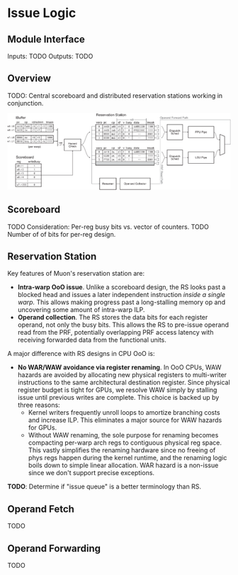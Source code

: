 Issue Logic
===========

Module Interface
----------------

Inputs: TODO
Outputs: TODO

Overview
--------

TODO: Central scoreboard and distributed reservation stations working in conjunction.

![Issue stage](fig/issue.svg)

Scoreboard
----------

TODO Consideration: Per-reg busy bits vs. vector of counters.
TODO Number of of bits for per-reg design.

Reservation Station
-------------------

Key features of Muon's reservation station are:

* **Intra-warp OoO issue**.  Unlike a scoreboard design, the RS looks past a
  blocked head and issues a later independent instruction *inside a single
  warp.* This allows making progress past a long-stalling memory op and
  uncovering some amount of intra-warp ILP.
* **Operand collection**.  The RS stores the data bits for each register
  operand, not only the busy bits.  This allows the RS to pre-issue operand
  read from the PRF, potentially overlapping PRF access latency with receiving
  forwarded data from the functional units.

A major difference with RS designs in CPU OoO is:

* **No WAR/WAW avoidance via register renaming**.  In OoO CPUs, WAW hazards are
  avoided by allocating new physical registers to multi-writer instructions to
  the same architectural destination register.  Since physical register budget
  is tight for GPUs, we resolve WAW simply by stalling issue until previous
  writes are complete. This choice is backed up by three reasons:
  * Kernel writers frequently unroll loops to amortize branching costs and
    increase ILP.  This eliminates a major source for WAW hazards for GPUs.
  * Without WAW renaming, the sole purpose for renaming becomes compacting
    per-warp arch regs to contiguous physical reg space.  This vastly
    simplifies the renaming hardware since no freeing of phys regs happen
    during the kernel runtime, and the renaming logic boils down to simple
    linear allocation.
  WAR hazard is a non-issue since we don't support precise exceptions.

**TODO**: Determine if "issue queue" is a better terminology than RS.

Operand Fetch
-------------

TODO

Operand Forwarding
------------------

TODO
